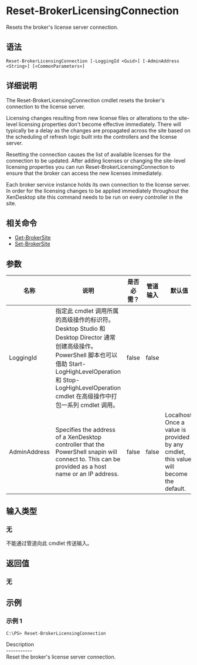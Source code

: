 # Reset-BrokerLicensingConnection

Resets the broker's license server connection.

## 语法

    Reset-BrokerLicensingConnection [-LoggingId <Guid>] [-AdminAddress <String>] [<CommonParameters>]
    

## 详细说明

The Reset-BrokerLicensingConnection cmdlet resets the broker's connection to the license server.

Licensing changes resulting from new license files or alterations to the site-level licensing properties don't become effective immediately. There will typically be a delay as the changes are propagated across the site based on the scheduling of refresh logic built into the controllers and the license server.

Resetting the connection causes the list of available licenses for the connection to be updated. After adding licenses or changing the site-level licensing properties you can run Reset-BrokerLicensingConnection to ensure that the broker can access the new licenses immediately.

Each broker service instance holds its own connection to the license server. In order for the licensing changes to be applied immediately throughout the XenDesktop site this command needs to be run on every controller in the site.

## 相关命令

- [Get-BrokerSite](Get-BrokerSite.html)
- [Set-BrokerSite](Set-BrokerSite.html)

## 参数

| 名称           | 说明                                                                                                                                                                              | 是否必需？ | 管道输入  | 默认值                                                                                    |
| ------------ | ------------------------------------------------------------------------------------------------------------------------------------------------------------------------------- | ----- | ----- | -------------------------------------------------------------------------------------- |
| LoggingId    | 指定此 cmdlet 调用所属的高级操作的标识符。 Desktop Studio 和 Desktop Director 通常创建高级操作。 PowerShell 脚本也可以借助 Start-LogHighLevelOperation 和 Stop-LogHighLevelOperation cmdlet 在高级操作中打包一系列 cmdlet 调用。 | false | false |                                                                                        |
| AdminAddress | Specifies the address of a XenDesktop controller that the PowerShell snapin will connect to. This can be provided as a host name or an IP address.                              | false | false | Localhost. Once a value is provided by any cmdlet, this value will become the default. |

## 输入类型

### 无

不能通过管道向此 cmdlet 传送输入。

## 返回值

### 无

## 示例

### 示例 1

    C:\PS> Reset-BrokerLicensingConnection
    

Description  
\---\---\-----  
Reset the broker's license server connection.